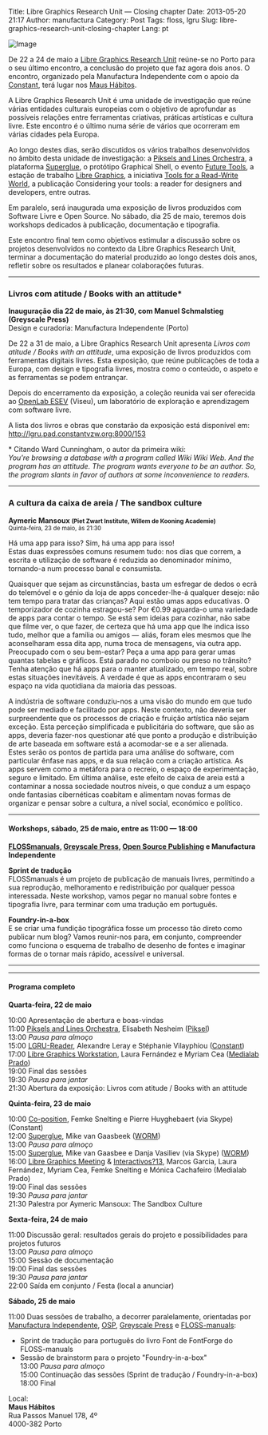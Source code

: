 Title: Libre Graphics Research Unit — Closing chapter
Date: 2013-05-20 21:17
Author: manufactura
Category: Post
Tags: floss, lgru
Slug: libre-graphics-research-unit-closing-chapter
Lang: pt

![Image]({filename}/media/lgru-porto_11.jpg "LGRU Porto")

De 22 a 24 de maio a [Libre Graphics Research
Unit](http://lgru.net "Libre Graphics Research Unit") reúne-se no Porto
para o seu último encontro, a conclusão do projeto que faz agora dois
anos. O encontro, organizado pela Manufactura Independente com o apoio
da
[Constant](http://www.constantvzw.org "Constant Association for Art and Media"),
terá lugar nos [Maus
Hábitos](http://www.maushabitos.com/ "Maus Hábitos, Espaço de Intervenção Cultural").

A Libre Graphics Research Unit é uma unidade de investigação que reúne
várias entidades culturais europeias com o objetivo de aprofundar as
possíveis relações entre ferramentas criativas, práticas artísticas e
cultura livre. Este encontro é o último numa série de vários que
ocorreram em várias cidades pela Europa.

Ao longo destes dias, serão discutidos os vários trabalhos desenvolvidos
no âmbito desta unidade de investigação: a [Piksels and Lines
Orchestra](http://lgru.net/archives/5359), a plataforma
[Superglue](http://lgru.net/archives/5392), o protótipo Graphical Shell,
o evento [Future Tools](http://medialab-prado.es/article/lgm_2013), a
estação de trabalho [Libre Graphics](http://lgru.net/archives/5328), a
iniciativa [Tools for a Read-Write
World](http://medialab-prado.es/article/muestra_interactivos13), a
publicação Considering your tools: a reader for designers and
developers, entre outras.

Em paralelo, será inaugurada uma exposição de livros produzidos com
Software Livre e Open Source. No sábado, dia 25 de maio, teremos dois
workshops dedicados à publicação, documentação e tipografia.

Este encontro final tem como objetivos estimular a discussão sobre os
projetos desenvolvidos no contexto da Libre Graphics Research Unit,
terminar a documentação do material produzido ao longo destes dois anos,
refletir sobre os resultados e planear colaborações futuras.

* * * * *

### Livros com atitude / Books with an attitude\*

**Inauguração dia 22 de maio, às 21:30, com Manuel Schmalstieg
(Greyscale Press)**  
Design e curadoria: Manufactura Independente (Porto)

De 22 a 31 de maio, a Libre Graphics Research Unit apresenta *Livros com
atitude / Books with an attitude*, uma exposição de livros produzidos
com ferramentas digitais livres. Esta exposição, que reúne publicações
de toda a Europa, com design e tipografia livres, mostra como o
conteúdo, o aspeto e as ferramentas se podem entrançar.

Depois do encerramento da exposição, a coleção reunida vai ser oferecida
ao [OpenLab ESEV](http://openlab.esev.ipv.pt/) (Viseu), um laboratório
de exploração e aprendizagem com software livre.

A lista dos livros e obras que constarão da exposição está disponível
em: <http://lgru.pad.constantvzw.org:8000/153>

\* Citando Ward Cunningham, o autor da primeira wiki:  
*You're browsing a database with a program called Wiki Wiki Web. And
the program has an attitude. The program wants everyone to be an author.
So, the program slants in favor of authors at some inconvenience to
readers.*

* * * * *

### A cultura da caixa de areia / The sandbox culture

**Aymeric Mansoux <small>(Piet Zwart Institute, Willem de Kooning
Academie)</small>**  
<small>Quinta-feira, 23 de maio, às 21:30</small>

Há uma app para isso? Sim, há uma app para isso!  
Estas duas expressões comuns resumem tudo: nos dias que correm, a
escrita e utilização de software é reduzida ao denominador mínimo,
tornando-a num processo banal e consumista.

Quaisquer que sejam as circunstâncias, basta um esfregar de dedos o ecrã
do telemóvel e o génio da loja de apps conceder-lhe-á qualquer desejo:
não tem tempo para tratar das crianças? Aqui estão umas apps educativas.
O temporizador de cozinha estragou-se? Por €0.99 aguarda-o uma variedade
de apps para contar o tempo. Se está sem ideias para cozinhar, não sabe
que filme ver, o que fazer, de certeza que há uma app que lhe indica
isso tudo, melhor que a família ou amigos —  aliás, foram eles mesmos
que lhe aconselharam essa dita app, numa troca de mensagens, via outra
app. Preocupado com o seu bem-estar? Peça a uma app para gerar umas
quantas tabelas e gráficos. Está parado no comboio ou preso no trânsito?
Tenha atenção que há apps para o manter atualizado, em tempo real, sobre
estas situações inevitáveis. A verdade é que as apps encontraram o seu
espaço na vida quotidiana da maioria das pessoas.

A indústria de software conduziu-nos a uma visão do mundo em que tudo
pode ser mediado e facilitado por apps. Neste contexto, não deveria ser
surpreendente que os processos de criação e fruição artística não sejam
exceção. Esta perceção simplificada e publicitária do software, que são
as apps, deveria fazer-nos questionar até que ponto a produção e
distribuição de arte baseada em software está a acomodar-se e a ser
alienada.  
Estes serão os pontos de partida para uma análise do software, com
particular ênfase nas apps, e da sua relação com a criação artística. As
apps servem como a metáfora para o recreio, o espaço de experimentação,
seguro e limitado. Em última análise, este efeito de caixa de areia está
a contaminar a nossa sociedade noutros níveis, o que conduz a um espaço
onde fantasias cibernéticas coabitam e alimentam novas formas de
organizar e pensar sobre a cultura, a nível social, económico e
político.

* * * * *

#### Workshops, sábado, 25 de maio, entre as 11:00 — 18:00

**[FLOSSmanuals](http://flossmanuals.net "FLOSSmanuals"), [Greyscale
Press](http://greyscalepress.com "Greyscale Press"), [Open Source
Publishing](http://ospublish.constantvzw.org "Open Source Publishing") e
Manufactura Independente**

**Sprint de tradução**  
FLOSSmanuals é um projeto de publicação de manuais livres, permitindo a
sua reprodução, melhoramento e redistribuição por qualquer pessoa
interessada. Neste workshop, vamos pegar no manual sobre fontes e
tipografia livre, para terminar com uma tradução em português.

**Foundry-in-a-box**  
E se criar uma fundição tipográfica fosse um processo tão direto como
publicar num blog? Vamos reunir-nos para, em conjunto, compreender como
funciona o esquema de trabalho de desenho de fontes e imaginar formas de
o tornar mais rápido, acessível e universal.

* * * * *

* * * * *

#### Programa completo

**Quarta-feira, 22 de maio**

10:00 Apresentação de abertura e boas-vindas  
11:00 [Piksels and Lines Orchestra](http://lgru.net/archives/5359),
Elisabeth Nesheim ([Piksel](http://www.piksel.no))  
13:00 *Pausa para almoço*  
15:00 [LGRU-Reader](http://lgru.net/archives/5349), Alexandre Leray e
Stéphanie Vilayphiou ([Constant](http://www.constantvzw.org))  
17:00 [Libre Graphics Workstation](http://lgru.net/archives/5328),
Laura Fernández e Myriam Cea ([Medialab
Prado](http://medialab-prado.es))  
19:00 Final das sessões  
19:30 *Pausa para jantar*  
21:30 Abertura da exposição: Livros com atitude / Books with an
attitude

**Quinta-feira, 23 de maio**

10:00 [Co-position](http://lgru.net/archives/5220), Femke Snelting e
Pierre Huyghebaert (via Skype) (Constant)  
12:00 [Superglue](http://lgru.net/archives/5392), Mike van Gaasbeek
([WORM](http://www.worm.org))  
13:00 *Pausa para almoço*  
15:00 [Superglue](http://lgru.net/archives/5392), Mike van Gaasbee e
Danja Vasiliev (via Skype) ([WORM](http://www.worm.org))  
16:00 [Libre Graphics
Meeting](http://medialab-prado.es/article/lgm_2013) &
[Interactivos?13](http://medialab-prado.es/article/muestra_interactivos13),
Marcos Garcia, Laura Fernández, Myriam Cea, Femke Snelting e Mónica
Cachafeiro (Medialab Prado)  
19:00 Final das sessões  
19:30 *Pausa para jantar*  
21:30 Palestra por Aymeric Mansoux: The Sandbox Culture

**Sexta-feira, 24 de maio**

11:00 Discussão geral: resultados gerais do projeto e possibilidades
para projetos futuros  
13:00 *Pausa para almoço*  
15:00 Sessão de documentação  
19:00 Final das sessões  
19:30 *Pausa para jantar*  
22:00 Saída em conjunto / Festa (local a anunciar)

**Sábado, 25 de maio**

11:00 Duas sessões de trabalho, a decorrer paralelamente, orientadas por
[Manufactura Independente](http://manufacturaindependente.org),
[OSP](http://osp.constantvzw.org), [Greyscale
Press](http://greyscalepress.com) e
[FLOSS-manuals](http://flossmanuals.net/):  
- Sprint de tradução para português do livro Font de FontForge do
FLOSS-manuals  
- Sessão de brainstorm para o projeto "Foundry-in-a-box"  
13:00 *Pausa para almoço*  
15:00 Continuação das sessões (Sprint de tradução / Foundry-in-a-box)  
18:00 Final

Local:  
**Maus Hábitos**  
Rua Passos Manuel 178, 4º  
4000-382 Porto



